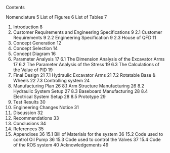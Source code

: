 Contents

Nomenclature	5
List of Figures	6
List of Tables	7
1.	Introduction	8
2.	Customer Requirements and Engineering Specifications	9
2.1	Customer Requirements	9
2.2	Engineering Specification	9
2.3	House of QFD	11
3.	Concept Generation	12
4.	Concept Selection	14
5.	Concept Diagram	16
6.	Parameter Analysis	17
6.1	The Dimension Analysis of the Excavator Arms	17
6.2	The Parameter Analysis of the Stress	19
6.3	The Calculations of the Value of PID	19
7.	Final Design	21
7.1	Hydraulic Excavator Arms	21
7.2	Rotatable Base & Wheels	22
7.3	Controlling system	24
8.	Manufacturing Plan	26
8.1	Arm Structure Manufacturing	26
8.2	Hydraulic System Setup	27
8.3	Baseboard Manufacturing	28
8.4	Electrical System Setup	28
8.5	Prototype	29
9.	Test Results	30
10.	Engineering Changes Notice	31
11.	Discussion	32
12.	Recommendations	33
13.	Conclusions	34
14.	References	35
15.	Appendixes	36
15.1	Bill of Materials for the system	36
15.2	Code used to control Oil Pump	36
15.3	Code used to control the Valves	37
15.4	Code of the ROS system	40
Acknowledgements	49
